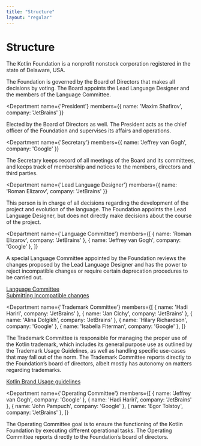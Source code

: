 ```yaml
---
title: "Structure"
layout: "regular"
---
```


# Structure

The Kotlin Foundation is a nonprofit nonstock corporation registered in the state of Delaware, USA.

<Structure>
<Department
    hero
    name="Board of Directors"
    members={[
        { name: 'Maxim Shafirov', company: 'JetBrains' },
        { name: 'Roman Elizarov', company: 'JetBrains' },
        { name: 'Grace Kloba', company: 'Google' },
        { name: 'Anwar Ghuloum', company: 'Google' },
    ]}
>

The Foundation is governed by the Board of Directors that makes all decisions by voting.
The Board appoints the Lead Language Designer and the members of the Language Committee.

</Department>

<Department
    name={'President'}
    members={{ name: 'Maxim Shafirov', company: 'JetBrains' }}
>

Elected by the Board of Directors as well. The President acts as the chief officer of the Foundation
and supervises its affairs and operations.

</Department>

<Department
    name={'Secretary'}
    members={{ name: 'Jeffrey van Gogh', company: 'Google' }}
>

The Secretary keeps record of all meetings of the Board and its committees, and keeps track of membership
and notices to the members, directors and third parties.

</Department>

<Department
    name={'Lead Language Designer'}
    members={{ name: 'Roman Elizarov', company: 'JetBrains' }}
>

This person is in charge of all decisions regarding the development of the project and evolution of the language.
The Foundation appoints the Lead Language Designer, but does not directly make decisions about the course of the project.

</Department>

<Department
    name={'Language Committee'}
    members={[
        { name: 'Roman Elizarov', company: 'JetBrains' },
        { name: 'Jeffrey van Gogh', company: 'Google' },
    ]}
>

A special Language Committee appointed by the Foundation reviews the changes proposed by the Lead Language Designer
and has the power to reject incompatible changes or require certain deprecation procedures to be carried out.

[Language Committee](/language-committee-guidelines/)<br/>
[Submitting Incompatible changes](/submitting-incompatible-changes/)

</Department>

<Department
    name={'Trademark Committee'}
    members={[
        { name: 'Hadi Hariri', company: 'JetBrains' },
        { name: 'Jan Cichy', company: 'JetBrains' },
        { name: 'Alina Dolgikh', company: 'JetBrains' },
        { name: 'Hilary Richardson', company: 'Google' },
        { name: 'Isabella Fiterman', company: 'Google' },
    ]}
>

The Trademark Committee is responsible for managing the proper use of the Kotlin trademark,
which includes its general purpose use as outlined by the Trademark Usage Guidelines,
as well as handling specific use-cases that may fall out of the norm.
The Trademark Committee reports directly to the Foundation’s board of directors, albeit mostly has autonomy on matters regarding trademarks.

[Kotlin Brand Usage guidelines](/guidelines/)

</Department>

<Department
    name={'Operating Committee'}
    members={[
        { name: 'Jeffrey van Gogh', company: 'Google' },
        { name: 'Hadi Hariri', company: 'JetBrains' },
        { name: 'John Pampuch', company: 'Google' },
        { name: 'Egor Tolstoy', company: 'JetBrains' },
    ]}
>

The Operating Committee goal is to ensure the functioning of the Kotlin Foundation by executing different operational tasks.
The Operating Committee reports directly to the Foundation’s board of directors.

</Department>
</Structure>
